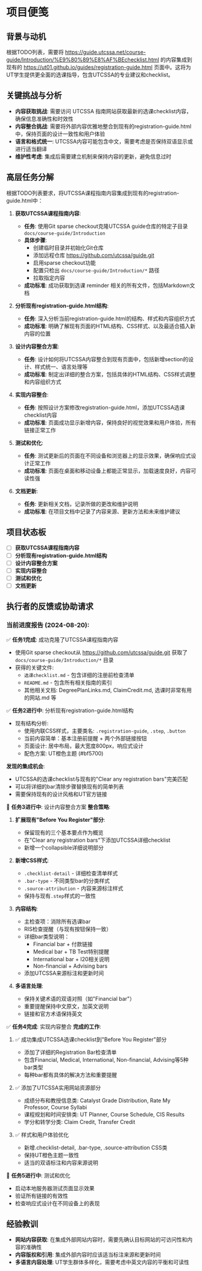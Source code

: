 # 项目便笺

## 背景与动机

根据TODO列表，需要将 https://guide.utcssa.net/course-guide/Introduction/%E9%80%89%E8%AF%BEchecklist.html 的内容集成到现有的 https://ut01.github.io/guides/registration-guide.html 页面中。这将为UT学生提供更全面的选课指导，包含UTCSSA的专业建议和checklist。

## 关键挑战与分析

- **内容获取挑战**: 需要访问 UTCSSA 指南网站获取最新的选课checklist内容，确保信息准确性和时效性
- **内容整合挑战**: 需要将外部内容优雅地整合到现有的registration-guide.html中，保持页面的设计一致性和用户体验
- **语言和格式统一**: UTCSSA内容可能包含中文，需要考虑是否保持双语显示或进行适当翻译
- **维护性考虑**: 集成后需要建立机制来保持内容的更新，避免信息过时

## 高层任务分解

根据TODO列表要求，将UTCSSA课程指南内容集成到现有的registration-guide.html中：

1.  **获取UTCSSA课程指南内容**:
    - **任务**: 使用Git sparse checkout克隆UTCSSA guide仓库的特定子目录 `docs/course-guide/Introduction`
    - **具体步骤**: 
      - 创建临时目录并初始化Git仓库
      - 添加远程仓库 https://github.com/utcssa/guide.git
      - 启用sparse checkout功能
      - 配置只检出 `docs/course-guide/Introduction/*` 路径 
      - 拉取指定内容
    - **成功标准**: 成功获取到选课 reminder 相关的所有文件，包括Markdown文档

2.  **分析现有registration-guide.html结构**:
    - **任务**: 深入分析当前registration-guide.html的结构、样式和内容组织方式
    - **成功标准**: 明确了解现有页面的HTML结构、CSS样式、以及最适合插入新内容的位置

3.  **设计内容整合方案**:
    - **任务**: 设计如何将UTCSSA内容整合到现有页面中，包括新增section的设计、样式统一、语言处理等
    - **成功标准**: 制定出详细的整合方案，包括具体的HTML结构、CSS样式调整和内容组织方式

4.  **实现内容整合**:
    - **任务**: 按照设计方案修改registration-guide.html，添加UTCSSA选课checklist内容
    - **成功标准**: 页面成功显示新增内容，保持良好的视觉效果和用户体验，所有链接正常工作

5.  **测试和优化**:
    - **任务**: 测试更新后的页面在不同设备和浏览器上的显示效果，确保响应式设计正常工作
    - **成功标准**: 页面在桌面和移动设备上都能正常显示，加载速度良好，内容可读性强

6.  **文档更新**:
    - **任务**: 更新相关文档，记录所做的更改和维护说明
    - **成功标准**: 在项目文档中记录了内容来源、更新方法和未来维护建议

## 项目状态板

- [ ] **获取UTCSSA课程指南内容**
- [ ] **分析现有registration-guide.html结构**
- [ ] **设计内容整合方案**
- [ ] **实现内容整合**
- [ ] **测试和优化**
- [ ] **文档更新**

## 执行者的反馈或协助请求

### 当前进度报告 (2024-08-20):

✅ **任务1完成**: 成功克隆了UTCSSA课程指南内容
- 使用Git sparse checkout从 https://github.com/utcssa/guide.git 获取了 `docs/course-guide/Introduction/*` 目录
- 获得的关键文件:
  - `选课checklist.md` - 包含详细的注册前检查清单
  - `README.md` - 包含所有相关指南的索引
  - 其他相关文档: DegreePlanLinks.md, ClaimCredit.md, 选课时非常有用的网站.md 等

✅ **任务2进行中**: 分析现有registration-guide.html结构
- 现有结构分析:
  - 使用内联CSS样式，主要类名: `.registration-guide`, `.step`, `.button`
  - 当前内容简单：基本注册前提醒 + 两个外部链接按钮
  - 页面设计: 居中布局，最大宽度800px，响应式设计
  - 配色方案: UT橙色主题 (#bf5700)

**发现的集成机会**:
- UTCSSA的选课checklist与现有的"Clear any registration bars"完美匹配
- 可以将详细的bar清除步骤替换现有的简单列表
- 需要保持现有的设计风格和UT官方链接

🔄 **任务3进行中**: 设计内容整合方案
**整合策略**:
1. **扩展现有"Before You Register"部分**:
   - 保留现有的三个基本要点作为概览
   - 在"Clear any registration bars"下添加UTCSSA详细checklist
   - 新增一个collapsible详细说明部分

2. **新增CSS样式**:
   - `.checklist-detail` - 详细检查清单样式
   - `.bar-type` - 不同类型bar的分类样式
   - `.source-attribution` - 内容来源标注样式
   - 保持与现有`.step`样式的一致性

3. **内容结构**:
   - 主检查项：消除所有选课bar
   - RIS检查提醒（与现有按钮保持一致）
   - 详细bar类型说明：
     * Financial bar + 付款链接
     * Medical bar + TB Test特别提醒
     * International bar + I20相关说明
     * Non-financial + Advising bars
   - 添加UTCSSA来源标注和更新时间

4. **多语言处理**:
   - 保持关键术语的双语对照（如"Financial bar"）
   - 重要提醒保持中文原文，加英文说明
   - 链接和官方术语保持英文

✅ **任务4完成**: 实现内容整合
**完成的工作**:
1. ✅ 成功集成UTCSSA选课checklist到"Before You Register"部分
   - 添加了详细的Registration Bar检查清单
   - 包含Financial, Medical, International, Non-financial, Advising等5种bar类型
   - 每种bar都有具体的解决方法和重要提醒
   
2. ✅ 添加了UTCSSA实用网站资源部分
   - 成绩分布和教授信息类: Catalyst Grade Distribution, Rate My Professor, Course Syllabi
   - 课程规划和时间安排类: UT Planner, Course Schedule, CIS Results
   - 学分和转学分类: Claim Credit, Transfer Credit
   
3. ✅ 样式和用户体验优化
   - 新增.checklist-detail, .bar-type, .source-attribution CSS类
   - 保持UT橙色主题一致性
   - 适当的双语标注和内容来源说明

🔄 **任务5进行中**: 测试和优化
- 启动本地服务器测试页面显示效果
- 验证所有链接的有效性
- 检查响应式设计在不同设备上的表现

## 经验教训

- **网站内容获取**: 在集成外部网站内容时，需要先确认目标网站的可访问性和内容的准确性
- **内容版权和引用**: 集成外部内容时应该适当标注来源和更新时间
- **多语言内容处理**: UT学生群体多样化，需要考虑中英文内容的平衡和可读性